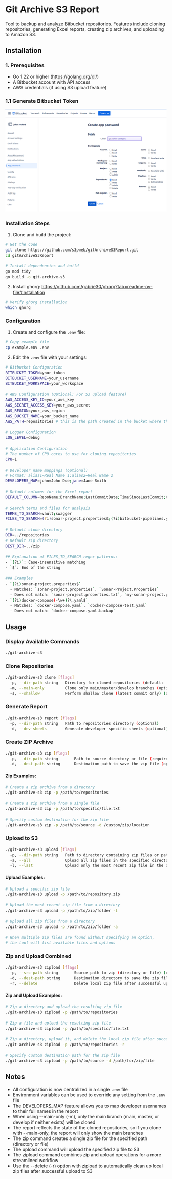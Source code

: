 # Git Archive S3 Report

Tool to backup and analyze Bitbucket repositories. Features include cloning repositories, generating Excel reports, creating zip archives, and uploading to Amazon S3.

## Installation

### 1. Prerequisites
- Go 1.22 or higher (https://golang.org/dl/)
- A Bitbucket account with API access
- AWS credentials (if using S3 upload feature)

### 1.1 Generate Bitbucket Token
![alt text](resources/image.png)

### Installation Steps

1. Clone and build the project:
```bash
# Get the code
git clone https://github.com/s3pweb/gitArchiveS3Report.git
cd gitArchiveS3Report

# Install dependencies and build
go mod tidy
go build -o git-archive-s3
```

2. Install ghorg:
https://github.com/gabrie30/ghorg?tab=readme-ov-file#installation

```bash
# Verify ghorg installation
which ghorg
```

### Configuration

1. Create and configure the `.env` file:
```bash
# Copy example file
cp example.env .env
```

2. Edit the `.env` file with your settings:
```bash
# Bitbucket Configuration
BITBUCKET_TOKEN=your_token
BITBUCKET_USERNAME=your_username
BITBUCKET_WORKSPACE=your_workspace

# AWS Configuration (Optional: For S3 upload feature)
AWS_ACCESS_KEY_ID=your_aws_key
AWS_SECRET_ACCESS_KEY=your_aws_secret
AWS_REGION=your_aws_region
AWS_BUCKET_NAME=your_bucket_name
AWS_PATH=repositories # this is the path created in the bucket where the zip file will be uploaded

# Logger Configuration
LOG_LEVEL=debug

# Application Configuration
# The number of CPU cores to use for cloning repositories
CPU=1

# Developer name mappings (optional)
# Format: alias1=Real Name 1;alias2=Real Name 2
DEVELOPERS_MAP=john=John Doe;jane=Jane Smith

# Default columns for the Excel report
DEFAULT_COLUMN=RepoName;BranchName;LastCommitDate;TimeSinceLastCommit;Commitnbr;HostLine;LastDeveloper;LastDeveloperPercentage

# Search terms and files for analysis
TERMS_TO_SEARCH=vault;swagger
FILES_TO_SEARCH=(?i)sonar-project.properties$;(?i)bitbucket-pipelines.yml$;(?i)Dockerfile$;(?i)docker-compose(-\w+)?\.yaml$

# Default clone directory
DIR=../repositories
# Default zip directory
DEST_DIR=../zip

## Explanation of FILES_TO_SEARCH regex patterns:
- `(?i)`: Case-insensitive matching
- `$`: End of the string

### Examples
- `(?i)sonar-project.properties$`
  - Matches: `sonar-project.properties`, `Sonar-Project.Properties`
  - Does not match: `sonar-project.properties.txt`, `my-sonar-project.properties`
- `(?i)docker-compose(-\w+)?\.yaml$`
  - Matches: `docker-compose.yaml`, `docker-compose-test.yaml`
  - Does not match: `docker-compose.yaml.backup`
```

## Usage

### Display Available Commands
```bash
./git-archive-s3
```

### Clone Repositories
```bash
./git-archive-s3 clone [flags]
  -p, --dir-path string   Directory for cloned repositories (default: ./repositories) (optional)
  -m, --main-only         Clone only main/master/develop branches (optional)
  -s, --shallow           Perform shallow clone (latest commit only) (optional)
```

### Generate Report
```bash
./git-archive-s3 report [flags]
  -p, --dir-path string   Path to repositories directory (optional)
  -d, --dev-sheets        Generate developer-specific sheets (optional)
```

### Create ZIP Archive
```bash
./git-archive-s3 zip [flags]
  -p, --dir-path string       Path to source directory or file (required)
  -d, --dest-path string      Destination path to save the zip file (optional)
```

#### Zip Examples:
```bash
# Create a zip archive from a directory
./git-archive-s3 zip -p /path/to/repositories

# Create a zip archive from a single file
./git-archive-s3 zip -p /path/to/specific/file.txt

# Specify custom destination for the zip file
./git-archive-s3 zip -p /path/to/source -d /custom/zip/location
```

### Upload to S3
```bash
./git-archive-s3 upload [flags]
  -p, --dir-path string   Path to directory containing zip files or path to specific zip file (required)
  -a, --all               Upload all zip files in the specified directory (optional)
  -l, --last              Upload only the most recent zip file in the directory (optional)
```

#### Upload Examples:
```bash
# Upload a specific zip file
./git-archive-s3 upload -p /path/to/repository.zip

# Upload the most recent zip file from a directory 
./git-archive-s3 upload -p /path/to/zip/folder -l

# Upload all zip files from a directory
./git-archive-s3 upload -p /path/to/zip/folder -a

# When multiple zip files are found without specifying an option,
# the tool will list available files and options
```

### Zip and Upload Combined
```bash
./git-archive-s3 zipload [flags]
  -p, --src-path string       Source path to zip (directory or file) (required)
  -d, --dest-path string      Destination directory to save the zip file (optional)
  -r, --delete                Delete local zip file after successful upload (optional)
```

#### Zip and Upload Examples:
```bash
# Zip a directory and upload the resulting zip file
./git-archive-s3 zipload -p /path/to/repositories

# Zip a file and upload the resulting zip file
./git-archive-s3 zipload -p /path/to/specific/file.txt

# Zip a directory, upload it, and delete the local zip file after successful upload
./git-archive-s3 zipload -p /path/to/repositories -r

# Specify custom destination path for the zip file
./git-archive-s3 zipload -p /path/to/source -d /path/for/zip/file
```

## Notes
- All configuration is now centralized in a single `.env` file
- Environment variables can be used to override any setting from the `.env` file
- The DEVELOPERS_MAP feature allows you to map developer usernames to their full names in the report
- When using --main-only (-m), only the main branch (main, master, or develop if neither exists) will be cloned
- The report reflects the state of the cloned repositories, so if you clone with --main-only, the report will only show the main branches
- The zip command creates a single zip file for the specified path (directory or file)
- The upload command will upload the specified zip file to S3
- The zipload command combines zip and upload operations for a more streamlined workflow
- Use the --delete (-r) option with zipload to automatically clean up local zip files after successful upload to S3